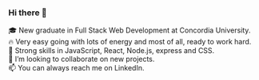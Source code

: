 ### Hi there 👋

🎓 New graduate in Full Stack Web Development at Concordia University. <br>
🔥 Very easy going with lots of energy and most of all, ready to work hard.<br>
👀 Strong skills in JavaScript, React, Node.js, express and CSS.<br>
💞️ I’m looking to collaborate on new projects.<br>
📫 You can always reach me on LinkedIn.<br>

